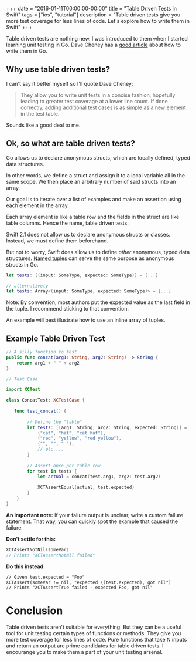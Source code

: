 +++
date = "2016-01-11T00:00:00-00:00"
title = "Table Driven Tests in Swift"
tags = ["ios", "tutorial"]
description = "Table driven tests give you more test coverage for less lines of code. Let's explore how to write them in Swift"
+++

Table driven tests are nothing new. I was introduced to them when I started
learning unit testing in Go.  Dave Cheney has a [good
article](http://dave.cheney.net/2013/06/09/writing-table-driven-tests-in-go)
about how to write them in Go.

## Why use table driven tests?

I can't say it better myself so I'll quote Dave Cheney:

> They allow you to write unit tests in a concise fashion, hopefully leading to
> greater test coverage at a lower line count. If done correctly, adding
> additional test cases is as simple as a new element in the test table.

Sounds like a good deal to me.

## Ok, so what are table driven tests?

Go allows us to declare anonymous structs, which are locally defined, typed
data structures.

In other words, we define a struct and assign it to a local variable all in the
same scope. We then place an arbitrary number of said structs into an array.

Our goal is to iterate over a list of examples and make an assertion using each
element in the array.

Each array element is like a table row and the fields in the struct are like
table columns.  Hence the name, table driven tests.

Swift 2.1 does not allow us to declare anonymous structs or classes.  Instead,
we must define them beforehand. 

But not to worry, Swift does allow us to define *other* anonymous, typed data
structures. [Named
tuples](https://developer.apple.com/library/ios/documentation/Swift/Conceptual/Swift_Programming_Language/TheBasics.html#//apple_ref/doc/uid/TP40014097-CH5-ID329)
can serve the same purpose as anonymous structs in Go.

```swift
let tests: [(input: SomeType, expected: SomeType)] = [...]

// alternatively
let tests: Array<(input: SomeType, expected: SomeType)> = [...]
```

Note: By convention, most authors put the expected value as the last field in
the tuple. I recommend sticking to that convention.

An example will best illustrate how to use an inline array of tuples.

## Example Table Driven Test

```swift
// A silly function to test
public func concat(arg1: String, arg2: String) -> String {
    return arg1 + " " + arg2
}

// Test Case

import XCTest

class ConcatTest: XCTestCase {
    
   func test_concat() {
        
        // Define the "table"
        let tests: [(arg1: String, arg2: String, expected: String)] = [
            ("cat", "hat", "cat hat"),
            ("red", "yellow", "red yellow"),
            ("", "", " "),
            // etc ...
        ]
        
        // Assert once per table row
        for test in tests {
            let actual = concat(test.arg1, arg2: test.arg2)
            
            XCTAssertEqual(actual, test.expected)
        }
    } 
}
```

**An important note:** If your failure output is unclear, write a custom
failure statement. That way, you can quickly spot the example that caused the
failure.

**Don't settle for this:**

```swift
XCTAssertNotNil(someVar)
// Prints "XCTAssertNotNil failed"
```

**Do this instead:**

```wift
// Given test.expected = "Foo"
XCTAssert(someVar != nil, "expected \(test.expected), got nil")
// Prints "XCTAssertTrue failed - expected Foo, got nil"
```

# Conclusion

Table driven tests aren't suitable for everything. But they can be a useful
tool for unit testing certain types of functions or methods. They give you more
test coverage for less lines of code. Pure functions that take N inputs and
return an output are prime candidates for table driven tests. I encourange you
to make them a part of your unit testing arsenal.
